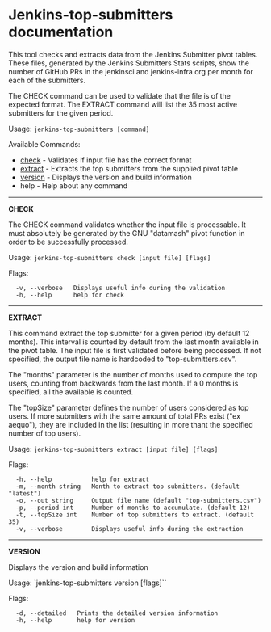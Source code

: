 # Jenkins-top-submitters documentation

This tool checks and extracts data from the Jenkins Submitter pivot tables.
These files, generated by the Jenkins Submitters Stats scripts, show the
number of GitHub PRs in the jenkinsci and jenkins-infra org per month for each
of the submitters. 

The CHECK command can be used to validate that the file is of the expected format.
The EXTRACT command will list the 35 most active submitters for the given period.

Usage:
  `jenkins-top-submitters [command]`

Available Commands:
  * [check](#CHECK) - Validates if input file has the correct format
  * [extract](#EXTRACT) - Extracts the top submitters from the supplied pivot table
  * [version](#VERSION) - Displays the version and build information
  * help - Help about any command

---
**CHECK** <a name="CHECK"></a>

The CHECK command validates whether the input file is processable.
It must absolutely be generated by the GNU "datamash" pivot function in
order to be successfully processed.

Usage:
  `jenkins-top-submitters check [input file] [flags]`

Flags:
```
  -v, --verbose   Displays useful info during the validation
  -h, --help      help for check
```

---
**EXTRACT** <a name="EXTRACT"></a>

This command extract the top submitter for a given period (by default 12 months).
This interval is counted by default from the last month available in the pivot table.
The input file is first validated before being processed.
If not specified, the output file name is hardcoded to "top-submitters.csv". 

The "months" parameter is the number of months used to compute the top users, 
counting from backwards from the last month. If a 0 months is specified, all the 
available is counted.

The "topSize" parameter defines the number of users considered as top users.
If more submitters with the same amount of total PRs exist ("ex aequo"), they are included in 
the list (resulting in more thant the specified number of top users).

Usage:
  `jenkins-top-submitters extract [input file] [flags]`

Flags:
```
  -h, --help           help for extract
  -m, --month string   Month to extract top submitters. (default "latest")
  -o, --out string     Output file name (default "top-submitters.csv")
  -p, --period int     Number of months to accumulate. (default 12)
  -t, --topSize int    Number of top submitters to extract. (default 35)
  -v, --verbose        Displays useful info during the extraction
```

---
**VERSION** <a name="VERSION"></a>

Displays the version and build information

Usage:
  `jenkins-top-submitters version [flags]``

Flags:
```
  -d, --detailed   Prints the detailed version information
  -h, --help       help for version
```
